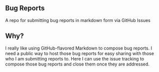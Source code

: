## Bug Reports

A repo for submitting bug reports in markdown form via GitHub Issues

## Why?

I really like using GitHub-flavored Markdown to compose bug reports.  I need a public way to host those bug reports for easy sharing with those who I am submitting reports to.  Here I can use the issue tracking to compose those bug reports and close them once they are addressed.
